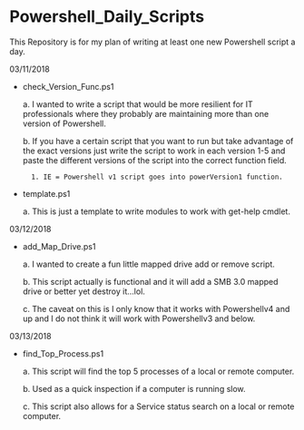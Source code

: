 # Powershell_Daily_Scripts
This Repository is for my plan of writing at least one new Powershell script a day.

03/11/2018

- check_Version_Func.ps1

  a. I wanted to write a script that would be more resilient for IT professionals where they probably
     are maintaining more than one version of Powershell.

  b. If you have a certain script that you want to run but take advantage of the exact versions just write
     the script to work in each version 1-5 and paste the different versions of the script into the correct
	 function field.

		1. IE = Powershell v1 script goes into powerVersion1 function.


- template.ps1

  a. This is just a template to write modules to work with get-help cmdlet.




 03/12/2018

 - add_Map_Drive.ps1

    a. I wanted to create a fun little mapped drive add or remove script.

    b. This script actually is functional and it will add a SMB 3.0 mapped drive or better yet destroy it...lol.

    c. The caveat on this is I only know that it works with Powershellv4 and up and I do not think it will work with Powershellv3 and below.



03/13/2018

- find_Top_Process.ps1

    a. This script will find the top 5 processes of a local or remote computer.

    b. Used as a quick inspection if a computer is running slow.

    c. This script also allows for a Service status search on a local or remote computer.
